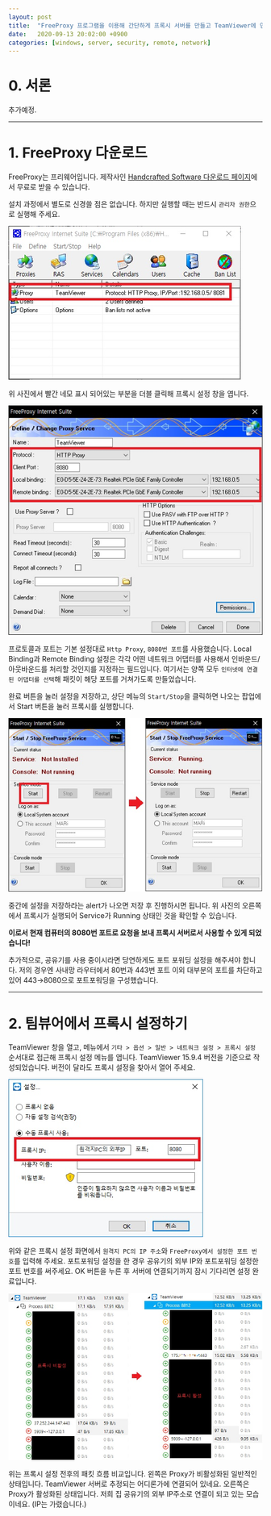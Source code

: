 ```yaml
---
layout: post
title:  "FreeProxy 프로그램을 이용해 간단하게 프록시 서버를 만들고 TeamViewer에 연결하기"
date:   2020-09-13 20:02:00 +0900
categories: [windows, server, security, remote, network]
---
```


# 0. 서론

추가예정.

----------------

# 1. FreeProxy 다운로드

FreeProxy는 프리웨어입니다. 제작사인 [Handcrafted Software 다운로드 페이지](https://www.handcraftedsoftware.org/index.php?page=download&op=getFile&id=2&title=FreeProxy-Internet-Suite)에서 무료로 받을 수 있습니다.

설치 과정에서 별도로 신경쓸 점은 없습니다. 하지만 실행할 때는 반드시 `관리자 권한`으로 실행해 주세요.

![FreePorxy가 실행된 화면](https://raw.githubusercontent.com/sasarinomari/sasarinomari.github.io/master/static/img/_posts/20200913001.jpg)

위 사진에서 빨간 네모 표시 되어있는 부분을 더블 클릭해 프록시 설정 창을 엽니다.

![Proxy 설정 화면](https://raw.githubusercontent.com/sasarinomari/sasarinomari.github.io/master/static/img/_posts/20200913002.jpg)

프로토콜과 포트는 기본 설정대로 `Http Proxy`, `8080번 포트`를 사용했습니다.
Local Binding과 Remote Binding 설정은 각각 어떤 네트워크 어댑터를 사용해서 인바운드/아웃바운드를 처리할 것인지를 지정하는 필드입니다.
여기서는 양쪽 모두 `인터넷에 연결된 어댑터를 선택`해 패킷이 해당 포트를 거쳐가도록 만들었습니다.

완료 버튼을 눌러 설정을 저장하고, 상단 메뉴의 `Start/Stop`을 클릭하면 나오는 팝업에서 Start 버튼을 눌러 프록시를 실행합니다.

![Proxy 실행 화면](https://raw.githubusercontent.com/sasarinomari/sasarinomari.github.io/master/static/img/_posts/20200913003.jpg)

중간에 설정을 저장하라는 alert가 나오면 저장 후 진행하시면 됩니다.
위 사진의 오른쪽에서 프록시가 실행되어 Service가 Running 상태인 것을 확인할 수 있습니다.

**이로서 현재 컴퓨터의 8080번 포트로 요청을 보내 프록시 서버로서 사용할 수 있게 되었습니다!**

추가적으로, 공유기를 사용 중이시라면 당연하게도 포트 포워딩 설정을 해주셔야 합니다.
저의 경우엔 사내망 라우터에서 80번과 443번 포트 이외 대부분의 포트를 차단하고 있어 443→8080으로 포트포워딩을 구성했습니다.

----------------

# 2. 팀뷰어에서 프록시 설정하기

TeamViewer 창을 열고, 메뉴에서 `기타 > 옵션 > 일반 > 네트워크 설정 > 프록시 설정` 순서대로 접근해 프록시 설정 메뉴를 엽니다.
TeamViewer 15.9.4 버전을 기준으로 작성되었습니다. 버전이 달라도 프록시 설정을 찾아서 열어 주세요.

![프록시 설정화면](https://raw.githubusercontent.com/sasarinomari/sasarinomari.github.io/master/static/img/_posts/20200913004.jpg)

위와 같은 프록시 설정 화면에서 `원격지 PC의 IP 주소`와 `FreeProxy에서 설정한 포트 번호`를 입력해 주세요.
포트포워딩 설정을 한 경우 공유기의 외부 IP와 포트포워딩 설정한 포트 번호를 써주세요.
OK 버튼을 누른 후 서버에 연결되기까지 잠시 기다리면 설정 완료입니다.

![프록시 설정 전후 비교](https://raw.githubusercontent.com/sasarinomari/sasarinomari.github.io/master/static/img/_posts/20200913005.jpg)

위는 프록시 설정 전후의 패킷 흐름 비교입니다.
왼쪽은 Proxy가 비활성화된 일반적인 상태입니다. TeamViewer 서버로 추정되는 어디론가에 연결되어 있네요.
오른쪽은 Proxy가 활성화된 상태입니다. 저희 집 공유기의 외부 IP주소로 연결이 되고 있는 모습이네요. (IP는 가렸습니다.)

